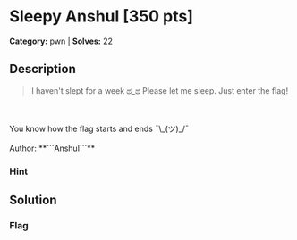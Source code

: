 # Sleepy Anshul [350 pts]

**Category:** pwn
| **Solves:** 22

## Description
>I haven't slept for a week ಥ_ಥ Please let me sleep. Just enter the flag!<br><br>You know how the flag starts and ends ¯\_(ツ)_/¯<br><br>Author: **```Anshul```**

### Hint
 
## Solution

### Flag

